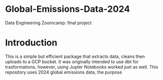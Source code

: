 # Global-Emissions-Data-2024
Data Engineering Zoomcamp: final project

# Introduction
This is a simple but efficient package that extracts data, cleans then uploads to a GCP bucket. It was originally intended to use dbt for trasformations, however, using Jupter Notebooks worked just as well. This repository uses 2024 global emissions data, the purpose 
